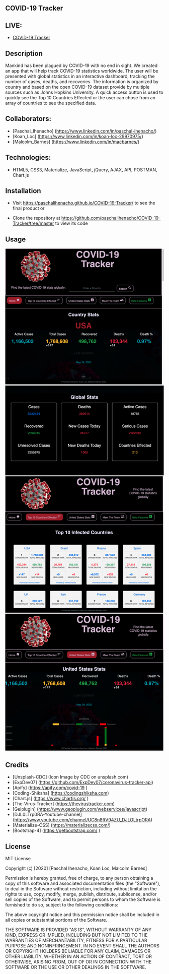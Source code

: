 ## COVID-19 Tracker
## LIVE: 

- [COVID-19 Tracker](https://paschalihenacho.github.io/COVID-19-Tracker/)

## Description

Mankind has been plagued by COVID-19 with no end in sight.  We created an app that will help track COVID-19 statistics worldwide.  The user will be presented with global statistics in an interactive dashboard, tracking the number of cases, deaths, and recoveries.  The information is organized by country and based on the open COVID-19 dataset provide by multiple sources such as Johns Hopkins University.  A quick access button is used to quickly see the Top 10 Countries Effected or the user can chose from an array of countries to see the specified data. 

## Collaborators:
- [Paschal_Ihenacho] (https://www.linkedin.com/in/paschal-ihenacho/)
- [Koan_Loc] (https://www.linkedin.com/in/koan-loc-29970975/)
- [Malcolm_Barnes] (https://www.linkedin.com/in/macbarnes/)

## Technologies: 
- HTML5, CSS3, Materialize, JavaScript, jQuery, AJAX, API, POSTMAN, Chart.js

## Installation

- Visit https://paschalihenacho.github.io/COVID-19-Tracker/ to see the final product or

- Clone the repository at https://github.com/paschalihenacho/COVID-19-Tracker/tree/master to view its code

## Usage
![GitHub Logo](/images/1.png)
![GitHub Logo](/images/2.png)
![GitHub Logo](/images/3.png)
![GitHub Logo](/images/4.png)

## Credits

- [Unsplash-CDC] (Icon Image by CDC on unsplash.com)
- [ExpDev07] (https://github.com/ExpDev07/coronavirus-tracker-api)
- [Apify] (https://apify.com/covid-19 )
- [Coding-Shiksha] (https://codingshiksha.com)
- [Chart.js] (https://www.chartjs.org/ )
- [The-Virus-Tracker] (https://thevirustracker.com)
- [Geiplugin] (https://www.geoplugin.com/webservices/javascript)
- [DJL0LTrp0RA-Youtube-channel] (https://www.youtube.com/channel/UC8n8ftV94ZU_DJLOLtrpORA)
- [Materialize-CSS] (https://materializecss.com/)
- [Bootstrap-4] (https://getbootstrap.com/ )

## License

MIT License

Copyright (c) [2020] [Paschal Ihenacho, Koan Loc, Malcolm Barnes]

Permission is hereby granted, free of charge, to any person obtaining a copy
of this software and associated documentation files (the "Software"), to deal
in the Software without restriction, including without limitation the rights
to use, copy, modify, merge, publish, distribute, sublicense, and/or sell
copies of the Software, and to permit persons to whom the Software is
furnished to do so, subject to the following conditions:

The above copyright notice and this permission notice shall be included in all
copies or substantial portions of the Software.

THE SOFTWARE IS PROVIDED "AS IS", WITHOUT WARRANTY OF ANY KIND, EXPRESS OR
IMPLIED, INCLUDING BUT NOT LIMITED TO THE WARRANTIES OF MERCHANTABILITY,
FITNESS FOR A PARTICULAR PURPOSE AND NONINFRINGEMENT. IN NO EVENT SHALL THE
AUTHORS OR COPYRIGHT HOLDERS BE LIABLE FOR ANY CLAIM, DAMAGES OR OTHER
LIABILITY, WHETHER IN AN ACTION OF CONTRACT, TORT OR OTHERWISE, ARISING FROM,
OUT OF OR IN CONNECTION WITH THE SOFTWARE OR THE USE OR OTHER DEALINGS IN THE
SOFTWARE.


